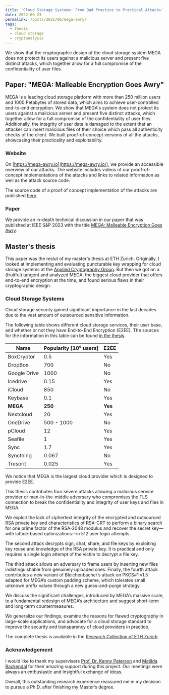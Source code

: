 ```yaml
---
title: 'Cloud Storage Systems: From Bad Practice to Practical Attacks'
date: 2022-06-23
permalink: /posts/2022/06/mega-awry/
tags:
  - thesis
  - cloud storage
  - cryptanalysis
---
```


We show that the cryptographic design of the cloud storage system MEGA does not protect its users against a malicious server and present five distinct attacks, which together allow for a full compromise of the confidentiality of user files.

## Paper: "MEGA: Malleable Encryption Goes Awry"

MEGA is a leading cloud storage platform with more than 250 million users and 1000 Petabytes of stored data, which aims to achieve user-controlled end-to-end encryption.
We show that MEGA's system does not protect its users against a malicious server and present five distinct attacks, which together allow for a full compromise of the confidentiality of user files.
Additionally, the integrity of user data is damaged to the extent that an attacker can insert malicious files of their choice which pass all authenticity checks of the client.
We built proof-of-concept versions of all the attacks, showcasing their practicality and exploitability.

### Website

On [https://mega-awry.io](https://mega-awry.io/), we provide an accessible overview of our attacks.
The website includes videos of our proof-of-concept implementations of the attacks and links to related information as well as the attack source code.

The source code of a proof of concept implementation of the attacks are published [here](https://github.com/MEGA-Awry/attacks-poc).

### Paper

We provide an in-depth technical discussion in our paper that was published at IEEE S&P 2023 with the title [MEGA: Malleable Encryption Goes Awry](https://eprint.iacr.org/2022/959).

## Master's thesis

This paper was the reslut of my master's thesis at ETH Zurich.
Originally, I looked at implementing and evaluating puncturable key wrapping for cloud storage systems at the [Applied Cryptography Group](https://appliedcrypto.ethz.ch/). 
But then we got on a (fruitful) tangent and analyzed MEGA, the biggest cloud provider that offers end-to-end encryption at the time, and found serious flaws in their cryptographic design.

### Cloud Storage Systems

Cloud storage security gained significant importance in the last decades due to the vast amount of outsourced sensitive information.

The following table shows different cloud storage services, their user base, and whether or not they have End-to-End Encryption (E2EE).
The sources for the information in this table can be found [in the thesis](https://www.research-collection.ethz.ch/handle/20.500.11850/555337).

| Name          | Popularity [10⁶ users]  | E2EE  |
|---------------|-------------------------|-------|
| BoxCryptor    | 0.5                     | Yes   |
| DropBox       |  700                    | No    |
| Google Drive  | 1000                    | No    |
| Icedrive      | 0.15                    | Yes   |
| iCloud        | 850                     | No    |
| Keybase       | 0.1                     | Yes   |
| **MEGA**      | **250**                 | **Yes**   |
| Nextcloud     | 20                      | Yes   |
| OneDrive      | 500 - 1000              | No    |
| pCloud        | 12                      | Yes   |
| Seafile       | 1                       | Yes   |
| Sync          | 1.7                     | Yes   |
| Syncthing     | 0.067                   | No    |
| Tresorit      | 0.025                   | Yes   |

We notice that MEGA is the largest cloud provider which is designed to provide E2EE.

This thesis contributes four severe attacks allowing a malicious service provider or man-in-the-middle adversary who compromises the TLS connection to break the confidentiality and integrity of user keys and files in MEGA.

We exploit the lack of ciphertext integrity of the encrypted and outsourced RSA private key and characteristics of RSA-CRT to perform a binary search for one prime factor of the RSA-2048 modulus and recover the secret key—with lattice-based optimizations—in 512 user login attempts.

The second attack decrypts sign, chat, share, and file keys by exploiting key reuse and knowledge of the RSA private key.
It is practical and only requires a single login attempt of the victim to decrypt a file key.

The third attack allows an adversary to frame users by inserting new files indistinguishable from genuinely uploaded ones.
Finally, the fourth attack contributes a new variant of Bleichenbacher’s attack on PKCS#1 v1.5 adapted for MEGA’s custom padding scheme, which tolerates small unknown prefix values through a new guess-and-purge strategy.

We discuss the significant challenges, introduced by MEGA’s massive scale, to a fundamental redesign of MEGA’s architecture and suggest short-term and long-term countermeasures.

We generalize our findings, examine the reasons for flawed cryptography in large-scale applications, and advocate for a cloud storage standard to improve the security and transparency of cloud providers in practice.

The complete thesis is available in the [Research Collection of ETH Zurich](https://www.research-collection.ethz.ch/handle/20.500.11850/555337).

### Acknowledgement

I would like to thank my supervisers [Prof. Dr. Kenny Paterson](https://appliedcrypto.ethz.ch/people/person-detail.MjU0MDM1.TGlzdC8zMzE4LC0yODgzMDgzMDc=.html) and [Matilda Backendal](https://appliedcrypto.ethz.ch/people/person-detail.MjYyODM0.TGlzdC8zMzE4LC0yODgzMDgzMDc=.html) for their amazing support during this project. Our meetings were always an enthusiastic and insightful exchange of ideas.

Overall, this outstanding research experience reassured me in my decision to pursue a Ph.D. after finishing my Master’s degree.

